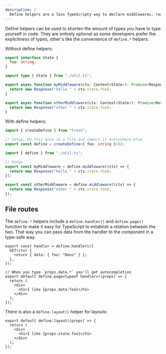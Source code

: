 ```yaml
---
description: |
  Define helpers are a less TypeScripty way to declare middlewares, routes and layouts
---
```


Define helpers can be used to shorten the amount of types you have to type
yourself in code. They are entirely optional as some developers prefer the
explicitness of types, other's like the convenience of `define.*` helpers.

Without define helpers:

```ts util.ts
export interface State {
  foo: string;
}
```

```ts middleware.ts
import type { State } from "./util.ts";

export async function myMiddleware(ctx: Context<State>): Promise<Response> {
  return new Response("hello " + ctx.state.foo);
}

export async function otherMiddleware(ctx: Context<State>): Promise<Response> {
  return new Response("other " + ctx.state.foo);
}
```

With define helpers:

```ts util.ts
import { createDefine } from "fresh";

// Setup, do this once in a file and import it everywhere else.
export const define = createDefine<{ foo: string }>();
```

```ts middleware.ts
import { define } from "./util.ts";

// Usage
export const myMiddleware = define.middleware((ctx) => {
  return new Response("hello " + ctx.state.foo);
});

export const otherMiddleware = define.middleware((ctx) => {
  return new Response("other " + ctx.state.foo);
});
```

## File routes

The `define.*` helpers include a `define.handler()` and `define.page()` function
to make it easy for TypeScript to establish a relation between the two. That way
you can pass data from the handler to the component in a type-safe way.

```tsx routes/index.tsx
export const handler = define.handlers({
  GET(ctx) {
    return { data: { foo: "Deno" } };
  },
});

// When you type `props.data.*` you'll get autocompletion
export default define.page<typeof handler>((props) => {
  return (
    <div>
      <h1>I like {props.data.foo}</h1>
    </div>
  );
});
```

There is also a `define.layout()` helper for layouts:

```tsx
export default define.layout((props) => {
  return (
    <div>
      <h1>I like {props.state.foo}</h1>
    </div>
  );
});
```
